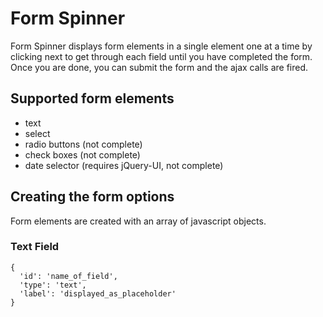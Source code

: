 # Form Spinner
Form Spinner displays form elements in a single element one at a time by clicking next to get through each field until you have completed the form. Once you are done, you can submit the form and the ajax calls are fired.

## Supported form elements
* text
* select 
* radio buttons (not complete)
* check boxes (not complete)
* date selector (requires jQuery-UI, not complete)

## Creating the form options
Form elements are created with an array of javascript objects.

### Text Field
```
{
  'id': 'name_of_field',
  'type': 'text',
  'label': 'displayed_as_placeholder'
}
```


